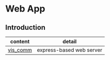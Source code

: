 # Web App

## Introduction

content | detail
--- | ---
[vis_comm](vis_comm) | express-based web server
